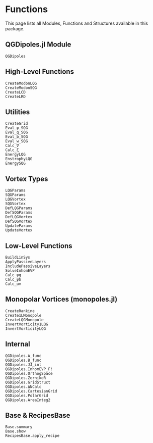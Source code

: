 # Functions

This page lists all Modules, Functions and Structures available in this package.

## QGDipoles.jl Module

```@docs
QGDipoles
```

## High-Level Functions

```@docs
CreateModonLQG
CreateModonSQG
CreateLCD
CreateLRD
```

## Utilities

```@docs
CreateGrid
Eval_ψ_SQG
Eval_q_SQG
Eval_b_SQG
Eval_w_SQG
Calc_∇
Calc_ζ
EnergyLQG
EnstrophyLQG
EnergySQG
```

## Vortex Types

```@docs
LQGParams
SQGParams
LQGVortex
SQGVortex
DefLQGParams
DefSQGParams
DefLQGVortex
DefSQGVortex
UpdateParams
UpdateVortex
```

## Low-Level Functions

```@docs
BuildLinSys
ApplyPassiveLayers
IncludePassiveLayers
SolveInhomEVP
Calc_ψq
Calc_ψb
Calc_uv
```

## Monopolar Vortices (monopoles.jl)

```@docs
CreateRankine
Create1LMonopole
CreateLQGMonopole
InvertVorticity1LQG
InvertVorticityLQG
```

## Internal

```@docs
QGDipoles.A_func
QGDipoles.B_func
QGDipoles.JJ_int
QGDipoles.InhomEVP_F!
QGDipoles.OrthogSpace
QGDipoles.ZernikeR
QGDipoles.GridStruct
QGDipoles.ΔNCalc
QGDipoles.CartesianGrid
QGDipoles.PolarGrid
QGDipoles.AreaInteg2
```

## Base & RecipesBase

```@docs
Base.summary
Base.show
RecipesBase.apply_recipe
```